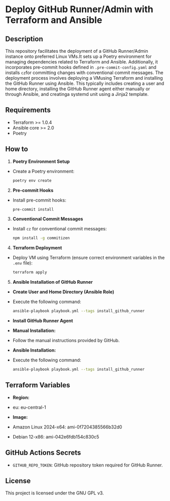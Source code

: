 # Deploy GitHub Runner/Admin with Terraform and Ansible

## Description

This repository facilitates the deployment of a GitHub Runner/Admin instance onto
preferred Linux VMs.It sets up a Poetry environment for managing dependencies
related to Terraform and Ansible. Additionally, it incorporates pre-commit
hooks defined in `.pre-commit-config.yaml` and installs `cz`for committing changes
with conventional commit messages. The deployment process involves deploying
a VMusing Terraform and installing the GitHub Runner using Ansible.
This typically includes creating a user and home directory, installing the GitHub
Runner agent either manually or through Ansible, and creatinga systemd unit using
a Jinja2 template.

## Requirements

- Terraform >= 1.0.4
- Ansible core >= 2.0
- Poetry

## How to

1. **Poetry Environment Setup**
  - Create a Poetry environment:

    ```bash
    poetry env create
    ```

2. **Pre-commit Hooks**
  - Install pre-commit hooks:

    ```bash
    pre-commit install
    ```

3. **Conventional Commit Messages**
- Install `cz` for conventional commit messages:

    ```bash
    npm install -g commitizen
    ```

4. **Terraform Deployment**
- Deploy VM using Terraform (ensure correct environment variables
   in the `.env` file):

    ```bash
    terraform apply
    ```

5. **Ansible Installation of GitHub Runner**
- **Create User and Home Directory (Ansible Role)**
- Execute the following command:

  ```bash
  ansible-playbook playbook.yml --tags install_github_runner
  ```

- **Install GitHub Runner Agent**
- **Manual Installation:**
- Follow the manual instructions provided by GitHub.
- **Ansible Installation:**
- Execute the following command:

    ```bash
    ansible-playbook playbook.yml --tags install_github_runner
    ```

## Terraform Variables

- **Region:**
- eu: eu-central-1

- **Image:**
- Amazon Linux 2024-x64: ami-0f7204385566b32d0
- Debian 12-x86: ami-042e6fdb154c830c5

## GitHub Actions Secrets

- `GITHUB_REPO_TOKEN`: GitHub repository token required for GitHub Runner.

## License

This project is licensed under the GNU GPL v3.
